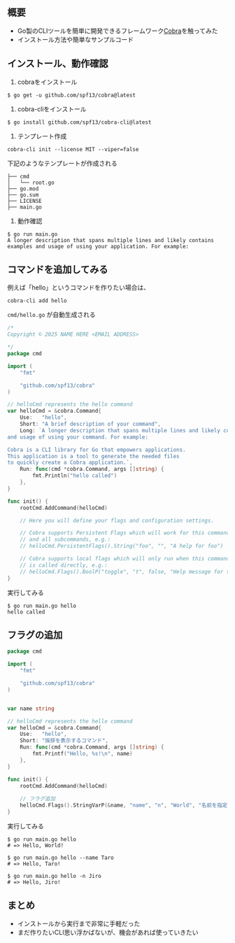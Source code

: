 
## 概要

- Go製のCLIツールを簡単に開発できるフレームワーク[Cobra](https://github.com/spf13/cobra)を触ってみた
- インストール方法や簡単なサンプルコード

## インストール、動作確認

1. cobraをインストール

```shell
$ go get -u github.com/spf13/cobra@latest
```

1. cobra-cliをインストール

```shell
$ go install github.com/spf13/cobra-cli@latest
```

1. テンプレート作成

```shell
cobra-cli init --license MIT --viper=false
```


下記のようなテンプレートが作成される


```shell
├── cmd
│   └── root.go
├── go.mod
├── go.sum
├── LICENSE
├── main.go
```

1. 動作確認

```shell
$ go run main.go
A longer description that spans multiple lines and likely contains
examples and usage of using your application. For example:
```


## コマンドを追加してみる


例えば「hello」というコマンドを作りたい場合は、


```shell
cobra-cli add hello
```


`cmd/hello.go` が自動生成される


```go
/*
Copyright © 2025 NAME HERE <EMAIL ADDRESS>

*/
package cmd

import (
	"fmt"

	"github.com/spf13/cobra"
)

// helloCmd represents the hello command
var helloCmd = &cobra.Command{
	Use:   "hello",
	Short: "A brief description of your command",
	Long: `A longer description that spans multiple lines and likely contains examples
and usage of using your command. For example:

Cobra is a CLI library for Go that empowers applications.
This application is a tool to generate the needed files
to quickly create a Cobra application.`,
	Run: func(cmd *cobra.Command, args []string) {
		fmt.Println("hello called")
	},
}

func init() {
	rootCmd.AddCommand(helloCmd)

	// Here you will define your flags and configuration settings.

	// Cobra supports Persistent Flags which will work for this command
	// and all subcommands, e.g.:
	// helloCmd.PersistentFlags().String("foo", "", "A help for foo")

	// Cobra supports local flags which will only run when this command
	// is called directly, e.g.:
	// helloCmd.Flags().BoolP("toggle", "t", false, "Help message for toggle")
}
```


実行してみる


```shell
$ go run main.go hello
hello called
```


## フラグの追加


```go
package cmd

import (
	"fmt"

	"github.com/spf13/cobra"
)


var name string

// helloCmd represents the hello command
var helloCmd = &cobra.Command{
	Use:   "hello",
	Short: "挨拶を表示するコマンド",
	Run: func(cmd *cobra.Command, args []string) {
		fmt.Printf("Hello, %s!\n", name)
	},
}

func init() {
	rootCmd.AddCommand(helloCmd)
	
	// フラグ追加
	helloCmd.Flags().StringVarP(&name, "name", "n", "World", "名前を指定できます")
}
```


実行してみる


```shell
$ go run main.go hello
# => Hello, World!

$ go run main.go hello --name Taro
# => Hello, Taro!

$ go run main.go hello -n Jiro
# => Hello, Jiro!

```


## まとめ

- インストールから実行まで非常に手軽だった
- まだ作りたいCLI思い浮かばないが、機会があれば使っていきたい
